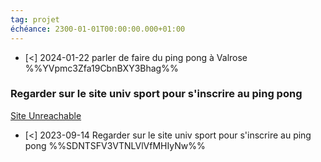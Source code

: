 ```yaml
---
tag: projet
échéance: 2300-01-01T00:00:00.000+01:00
---
```

- [<] 2024-01-22 parler de faire du ping pong à Valrose   %%YVpmc3Zfa19CbnBXY3Bhag%%

### Regarder sur le site univ sport pour s'inscrire au ping pong
[Site Unreachable](https://sport.univ-cotedazur.fr)
- [<] 2023-09-14 Regarder sur le site univ sport pour s'inscrire au ping pong  %%SDNTSFV3VTNLVlVfMHIyNw%%
